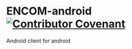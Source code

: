 # ENCOM-android    [![Contributor Covenant](https://img.shields.io/badge/Contributor%20Covenant-3.0-4baaaa.svg)](.github/code_of_conduct.md) 
Android client for android 
